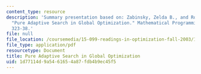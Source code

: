 ```yaml
---
content_type: resource
description: 'Summary presentation based on: Zabinsky, Zelda B., and Robert L. Smith.
  "Pure Adaptive Search in Global Optimization." Mathematical Programming 55 (1992):
  323-38.'
file: null
file_location: /coursemedia/15-099-readings-in-optimization-fall-2003/1d77114d9a5461654a87fdb4b9ec45f5_ses6_zabinsky2.pdf
file_type: application/pdf
resourcetype: Document
title: Pure Adaptive Search in Global Optimization
uid: 1d77114d-9a54-6165-4a87-fdb4b9ec45f5
---
```

